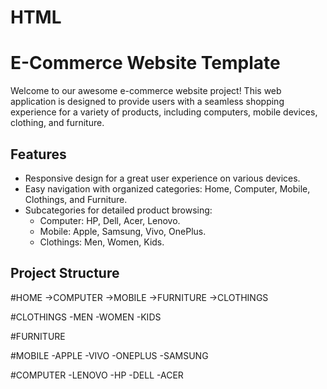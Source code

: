 # HTML
# E-Commerce Website Template

Welcome to our awesome e-commerce website project! This web application is designed to provide users with a seamless shopping experience for a variety of products, including computers, mobile devices, clothing, and furniture.

## Features
- Responsive design for a great user experience on various devices.
- Easy navigation with organized categories: Home, Computer, Mobile, Clothings, and Furniture.
- Subcategories for detailed product browsing: 
  - Computer: HP, Dell, Acer, Lenovo.
  - Mobile: Apple, Samsung, Vivo, OnePlus.
  - Clothings: Men, Women, Kids.

## Project Structure
#HOME
->COMPUTER
->MOBILE
->FURNITURE
->CLOTHINGS

#CLOTHINGS
-MEN
-WOMEN
-KIDS

#FURNITURE

#MOBILE
-APPLE
-VIVO
-ONEPLUS
-SAMSUNG

#COMPUTER
-LENOVO
-HP
-DELL
-ACER
